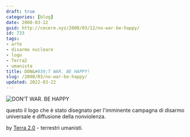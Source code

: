 ```yaml
---
draft: true
categories: [blog]
date: 2008-03-12
guid: http://cecere.xyz/2008/03/12/no-war-be-happy/
id: 733
tags:
- arte
- disarmo nucleare
- logo
- Terra2
- umanista
title: DON&#039;T WAR. BE HAPPY!
slug: /2008/03/no-war-be-happy/
updated: 2022-03-22
---
```


![DON’T WAR. BE HAPPY](http://cecere.xyz/wp-content/uploads/sites/3/2008/03/dont-war-be-happy_500.png)

questo il logo che è stato disegnato per l'imminente campagna di disarmo universale e diffusione della nonviolenza.
  
by [Terra 2.0](http://www.terra2.tv) - terrestri umanisti.